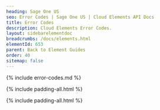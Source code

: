 ```yaml
---
heading: Sage One US
seo: Error Codes | Sage One US | Cloud Elements API Docs
title: Error Codes
description: Cloud Elements Error Codes.
layout: sidebarelementdoc
breadcrumbs: /docs/elements.html
elementId: 653
parent: Back to Element Guides
order: 40
sitemap: false
---
```


{% include error-codes.md %}

{% include padding-all.html %}

{% include padding-all.html %}
